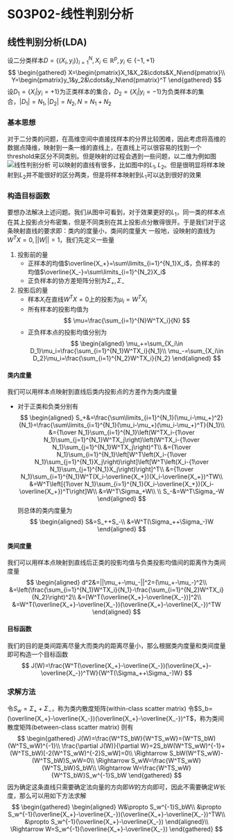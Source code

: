 # S03P02-线性判别分析
## 线性判别分析(LDA)
设二分类样本$D=\{(X_i,y_i)\}_{i=1}^N,X_i\in\mathbb{R}^p,y_i\in\{-1,+1\}$
$$
\begin{gathered}
X=\begin{pmatrix}X_1&X_2&\cdots&X_N\end{pmatrix}\\
Y=\begin{pmatrix}y_1&y_2&\cdots&y_N\end{pmatrix}^T
\end{gathered}
$$
设$D_1=\{X_i|y_i=+1\}$为正类样本的集合，$D_2=\{X_i|y_i=-1\}$为负类样本的集合，$|D_1|=N_1,|D_2|=N_2,N=N_1+N_2$
### 基本思想
对于二分类的问题，在高维空间中直接找样本的分界比较困难，因此考虑将高维的数据点降维，映射到一条一维的直线上，在直线上可以很容易的找到一个threshold来区分不同类别。但是映射的过程会遇到一些问题，以二维为例如图
![线性判别分析](https://s1.ax1x.com/2020/04/16/JFs2Yq.png)
可以映射的直线有很多，比如图中的$L_1,L_2$。但是很明显将样本映射到$L_2$并不能很好的区分两类，但是将样本映射到$L_1$可以达到很好的效果
### 构造目标函数
要想办法解决上述问题。我们从图中可看到，对于效果更好的$L_1$，同一类的样本点在其上投影点分布密集，但是不同类别在其上投影点分散得很开。于是我们对于这条映射直线的要求即：类内的度量小，类间的度量大
一般地，设映射的直线为$W^TX=0,||W||=1$，我们先定义一些量
1. 投影前的量
   * 正样本的均值$\overline{X_+}=\sum\limits_{i=1}^{N_1}X_i$，负样本的均值$\overline{X_-}=\sum\limits_{i=1}^{N_2}X_i$
   * 正负样本的协方差矩阵分别为$\Sigma_+,\Sigma_-$
2. 投影后的量
   * 样本$X_i$在直线$W^TX=0$上的投影为$\mu_i=W^TX_i$
   * 所有样本的投影均值为
   $$
   \mu=\frac{\sum_{i=1}^{N}W^TX_i}{N}
   $$
   * 正负样本点的投影均值分别为
   $$
   \begin{aligned}
   \mu_+=\sum_{X_i\in D_1}\mu_i=\frac{\sum_{i=1}^{N_1}W^TX_i}{N_1}\\
   \mu_-=\sum_{X_i\in D_2}\mu_i=\frac{\sum_{i=1}^{N_2}W^TX_i}{N_2}
   \end{aligned}
   $$
#### 类内度量
我们可以用样本点映射到直线后类内投影点的方差作为类内度量
* 对于正类和负类分别有
$$
\begin{aligned}
S_+&=\frac{\sum\limits_{i=1}^{N_1}(\mu_i-\mu_+)^2}{N_1}=\frac{\sum\limits_{i=1}^{N_1}(\mu_i-\mu_+)(\mu_i-\mu_+)^T}{N_1}\\
&={1\over N_1}\sum_{i=1}^{N_1}\left(W^TX_i-{1\over N_1}\sum_{j=1}^{N_1}W^TX_j\right)\left(W^TX_i-{1\over N_1}\sum_{j=1}^{N_1}W^TX_j\right)^T\\
&={1\over N_1}\sum_{i=1}^{N_1}\left[W^T\left(X_i-{1\over N_1}\sum_{j=1}^{N_1}X_j\right)\right]\left[W^T\left(X_i-{1\over N_1}\sum_{j=1}^{N_1}X_j\right)\right]^T\\
&={1\over N_1}\sum_{i=1}^{N_1}W^T(X_i-\overline{X_+})(X_i-\overline{X_+})^TW\\
&=W^T\left[{1\over N_1}\sum_{i=1}^{N_1}(X_i-\overline{X_+})(X_i-\overline{X_+})^T\right]W\\
&=W^T\Sigma_+W\\
\\
S_-&=W^T\Sigma_-W
\end{aligned}
$$
则总体的类内度量为
$$
\begin{aligned}
S&=S_++S_-\\
&=W^T(\Sigma_++\Sigma_-)W
\end{aligned}
$$
#### 类间度量
我们可以用样本点映射到直线后正类的投影均值与负类投影均值间的距离作为类间度量
$$
\begin{aligned}
d^2&=||\mu_+-\mu_-||^2=(\mu_+-\mu_-)^2\\
&=\left(\frac{\sum_{i=1}^{N_1}W^TX_i}{N_1}-\frac{\sum_{i=1}^{N_2}W^TX_i}{N_2}\right)^2\\
&=[W^T(\overline{X_+}-\overline{X_-})]^2\\
&=W^T(\overline{X_+}-\overline{X_-})(\overline{X_+}-\overline{X_-})^TW
\end{aligned}
$$
#### 目标函数
我们的目的是类间距离尽量大而类内的距离尽量小，那么根据类内度量和类间度量即可构造一个目标函数
$$
J(W)=\frac{W^T(\overline{X_+}-\overline{X_-})(\overline{X_+}-\overline{X_-})^TW}{W^T(\Sigma_++\Sigma_-)W}
$$
### 求解方法
令$S_w=\Sigma_++\Sigma_-$，称为类内散度矩阵(within-class scatter matrix)
令$S_b=(\overline{X_+}-\overline{X_-})(\overline{X_+}-\overline{X_-})^T$，称为类间散度矩阵(between-class scatter matrix)
则有
$$
\begin{gathered}
J(W)=\frac{W^TS_bW}{W^TS_wW}=(W^TS_bW)(W^TS_wW)^{-1}\\
\frac{\partial J(W)}{\partial W}=2S_bW(W^TS_wW)^{-1}+(W^TS_bW)[-2(W^TS_wW)^{-2}S_wW]=0\\
\Rightarrow S_bW(W^TS_wW)-(W^TS_bW)S_wW=0\\
\Rightarrow S_wW=\frac{W^TS_wW}{W^TS_bW}S_bW\\
\Rightarrow W=\frac{W^TS_wW}{W^TS_bW}S_w^{-1}S_bW
\end{gathered}
$$
因为确定这条直线只需要确定法向量的方向即$W$的方向即可，因此不需要确定$W$长度，那么可以用如下方法求解
$$
\begin{gathered}
\begin{aligned}
W&\propto S_w^{-1}S_bW\\
&\propto S_w^{-1}(\overline{X_+}-\overline{X_-})(\overline{X_+}-\overline{X_-})^TW\\
&\propto S_w^{-1}(\overline{X_+}-\overline{X_-})
\end{aligned}\\
\Rightarrow W=S_w^{-1}(\overline{X_+}-\overline{X_-})
\end{gathered}
$$
